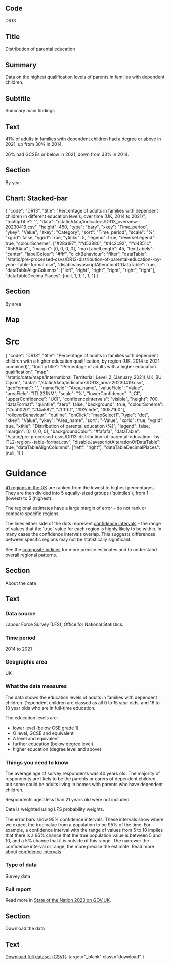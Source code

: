 ## Code
DR13

## Title
Distribution of parental education

## Summary
Data on the highest qualification levels of parents in families with dependent children.

## Subtitle
Summary main findings

## Text
41% of adults in families with dependent children had a degree or above in 2021, up from 30% in 2014.

26% had GCSEs or below in 2021, down from 33% in 2014.

## Section
By year

## Chart: Stacked-bar
{
    "code": "DR13",
    "title": "Percentage of adults in families with dependent children in different education levels, over time (UK, 2014 to 2021)",
    "tooltipTitle": "",
    "data": "/static/data/indicators/DR13_overview-20230419.csv",
    "height": 450,
    "type": "bary",
    "xkey": "Time_period",
    "ykey": "Value",
    "zkey": "Category",
    "sort": "Time_period",
    "scale": "%",
    "xgrid": false,
    "ygrid": true,
    "yticks": 5,
    "legend": true,
    "reverseLegend": true,
    "colourScheme":  ["#28a197", "#d53880", "#4c2c92", "#d4351c", "#5694ca"],
    "margin": [0, 0, 0, 0],
    "maxLabelLength": 45,
    "textLabels": "center",
    "labelColour": "#fff",
    "clickBehaviour": "filter",
    "dataTable": "/static/pre-processed-csvs/DR13-distribution-of-parental-education--by-year--table-format.csv",
    "disableJavascriptAlterationOfDataTable": true,
    "dataTableAlignColumns": ["left", "right", "right", "right", "right", "right"],
    "dataTableDecimalPlaces": [null, 1, 1, 1, 1, 1]
}

## Section
By area

## Map
# Src
{
    "code": "DR13",
    "title": "Percentage of adults in families with dependent children with a higher education qualification, by region (UK, 2014 to 2021 combined)",
    "tooltipTitle": "Percentage of adults with a higher education qualification",
    "map": "/static/data/maps/International_Territorial_Level_2_(January_2021)_UK_BUC.json",
    "data": "/static/data/indicators/DR13_area-20230419.csv",
    "geoFormat": "",
    "nameField": "Area_name",
    "valueField": "Value",
    "areaField": "ITL221NM",
    "scale": "%",
    "lowerConfidence": "LCI",
    "upperConfidence": "UCI",
    "confidenceIntervals": "visible",
    "height": 700,
    "dataFormat": "quintile",
    "zero": false,
    "background": true,
    "colourScheme": ["#ca0020", "#f4a582", "#ffffbf", "#92c5de", "#0571b0"],
    "rolloverBehaviour": "outline",
    "onClick": "mapSelect1",
    "type": "dot",
    "xkey": "Value",
    "ykey": "Area_name",
    "sort": "-Value",
    "xgrid": true,
    "ygrid": true,
    "xtitle": "Distribution of parental education (%)",
    "legend": false,
    "margin": [0, 0, 0, 0],
    "backgroundColor": "#fafafa",
    "dataTable": "/static/pre-processed-csvs/DR13-distribution-of-parental-education--by-ITL2-region--table-format.csv",
    "disableJavascriptAlterationOfDataTable": true,
    "dataTableAlignColumns": ["left", "right"],
    "dataTableDecimalPlaces": [null, 1]
}

# Guidance
[41 regions in the UK](/social_mobility_by_area#the-41-regions) are ranked from the lowest to highest percentages.
They are then divided into 5 equally-sized groups (‘quintiles’), from 1 (lowest) to 5 (highest).

The regional estimates have a large margin of error – do not rank or compare specific regions.

The lines either side of the dots represent [confidence intervals](/about-our-analysis#confidence-intervals)
– the range of values that the 'true' value for each region is highly likely to be within.
In many cases the confidence intervals overlap.
This suggests differences between specific regions may not be statistically significant. 

See the [composite indices](/social_mobility_by_area#composite-measures-by-region) for more precise estimates and to
understand overall regional patterns.

## Section
About the data

## Text
### Data source
Labour Force Survey (LFS), Office for National Statistics.

### Time period
2014 to 2021

### Geographic area
UK

### What the data measures
The data shows the education levels of adults in families with dependent children.
Dependent children are classed as all 0 to 15 year olds, and 16 to 18 year olds who are in full-time education.

The education levels are:

* lower level (below CSE grade 1)
* O level, GCSE and equivalent
* A level and equivalent
* further education (below degree level)
* higher education (degree level and above)

### Things you need to know
The average age of survey respondents was 40 years old. The majority of respondents are likely to be the parents
or carers of dependent children, but some could be adults living in homes with parents who have dependent children.

Respondents aged less than 21 years old were not included.

Data is weighted using LFS probability weights.

The error bars show 95% confidence intervals. These intervals show where we expect the true value from a population to
be 95% of the time. For example, a confidence interval with the range of values from 5 to 10 implies that there is a
95% chance that the true population value is between 5 and 10, and a 5% chance that it is outside of this range.
The narrower the confidence interval or range, the more precise the estimate. Read more about
[confidence intervals](/about-our-analysis#confidence-intervals)

### Type of data
Survey data

### Full report
Read more in [State of the Nation 2023 on GOV.UK](https://www.gov.uk/government/publications/state-of-the-nation-2023-people-and-places).

## Section
Download the data

## Text
[Download full dataset (CSV)](/static/data/full-datasets/DR13-distribution-of-parental-education--full-dataset.csv){: target="_blank" class="download" }
